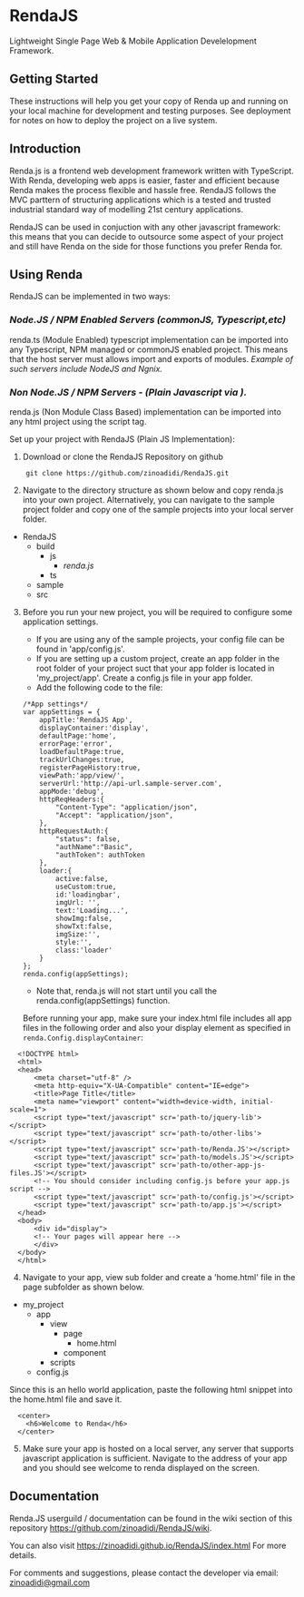 # RendaJS
Lightweight Single Page Web & Mobile Application Develelopment Framework.

## Getting Started

These instructions will help you get your copy of Renda up and running on your local machine for development and testing purposes. See deployment for notes on how to deploy the project on a live system.

## Introduction
Renda.js is a frontend web development framework written with TypeScript. 
With Renda, developing web apps is easier, faster and efficient because Renda makes the process flexible and hassle free. RendaJS follows the MVC parttern of structuring applications which is a tested and trusted industrial standard way of modelling 21st century applications.

RendaJS can be used in conjuction with any other javascript framework: this means that you can decide to outsource some aspect of your project and still have Renda on the side for those functions you prefer Renda for.

## Using Renda
RendaJS can be implemented in two ways:

### *Node.JS / NPM Enabled Servers (commonJS, Typescript,etc)*
renda.ts (Module Enabled) typescript implementation can be imported into any Typescript, NPM managed or commonJS enabled project. This means that the host server must allows import and exports of modules. *Example of such servers include NodeJS and Ngnix.*

### *Non Node.JS / NPM Servers - (Plain Javascript via <script>tag</script>).*
renda.js (Non Module Class Based) implementation can be imported into any html project using the script tag.

Set up your project with RendaJS (Plain JS Implementation):

1. Download or clone the RendaJS Repository on github
```
    git clone https://github.com/zinoadidi/RendaJS.git
```
2. Navigate to the directory structure as shown below and copy renda.js into your own project. Alternatively, you can navigate to the sample project folder and copy one of the sample projects into your local server folder.

 - RendaJS
   - build
     - js
       - *renda.js*
     - ts
   - sample
   - src

3. Before you run your new project, you will be required to configure some application settings. 
	- If you are using any of the sample projects, your config file can be found in 'app/config.js'. 
	- If you are setting up a custom project, create an app folder in the root folder of your project suct that your app folder is located in 'my_project/app'. Create a config.js file in your app folder.
	- Add the following code to the file:
	```
    /*App settings*/
    var appSettings = {
        appTitle:'RendaJS App',
        displayContainer:'display',
        defaultPage:'home',
        errorPage:'error',
        loadDefaultPage:true,
        trackUrlChanges:true,
        registerPageHistory:true,
        viewPath:'app/view/',
        serverUrl:'http://api-url.sample-server.com',
        appMode:'debug',
        httpReqHeaders:{
            "Content-Type": "application/json",
            "Accept": "application/json",
        },
        httpRequestAuth:{
            "status": false,
            "authName":"Basic",
            "authToken": authToken
        },
        loader:{
            active:false,
            useCustom:true,
            id:'loadingbar', 
            imgUrl: '',
            text:'Loading...',
            showImg:false,
            showTxt:false,
            imgSize:'',
            style:'',
            class:'loader'
        }
    };
    renda.config(appSettings);
	```
	- Note that, renda.js will not start until you call the renda.config(appSettings) function.
  
	Before running your app, make sure your index.html file includes all app files in the following order and also your display element as specified in `renda.Config.displayContainer`:
  ```
    <!DOCTYPE html>
    <html>
    <head>    
        <meta charset="utf-8" />
        <meta http-equiv="X-UA-Compatible" content="IE=edge">
        <title>Page Title</title>
        <meta name="viewport" content="width=device-width, initial-scale=1">
        <script type="text/javascript" scr='path-to/jquery-lib'></script>
        <script type="text/javascript" scr='path-to/other-libs'></script>
        <script type="text/javascript" scr='path-to/Renda.JS'></script>
        <script type="text/javascript" scr='path-to/models.JS'></script>
        <script type="text/javascript" scr='path-to/other-app-js-files.JS'></script>
        <!-- You should consider including config.js before your app.js script -->
        <script type="text/javascript" scr='path-to/config.js'></script>
        <script type="text/javascript" scr='path-to/app.js'></script>
    </head>
    <body>
        <div id="display">
        <!-- Your pages will appear here -->
        </div>
    </body>
    </html>
  ```

4. Navigate to your app, view sub folder and create a 'home.html' file in the page subfolder as shown below.

 - my_project
   - app
     - view
       - page
         - home.html
       - component
     - scripts
   - config.js

Since this is an hello world application, paste the following html snippet into the home.html file and save it.

```
  <center>
    <h6>Welcome to Renda</h6>
  </center>
```

5. Make sure your app is hosted on a local server, any server that supports javascript application is sufficient. Navigate to the address of your app and you should see welcome to renda displayed on the screen.

## Documentation
Renda.JS userguild / documentation can be found in the wiki section of this repository https://github.com/zinoadidi/RendaJS/wiki.

You can also visit https://zinoadidi.github.io/RendaJS/index.html For more details.

For comments and suggestions, please contact the developer via email: zinoadidi@gmail.com


